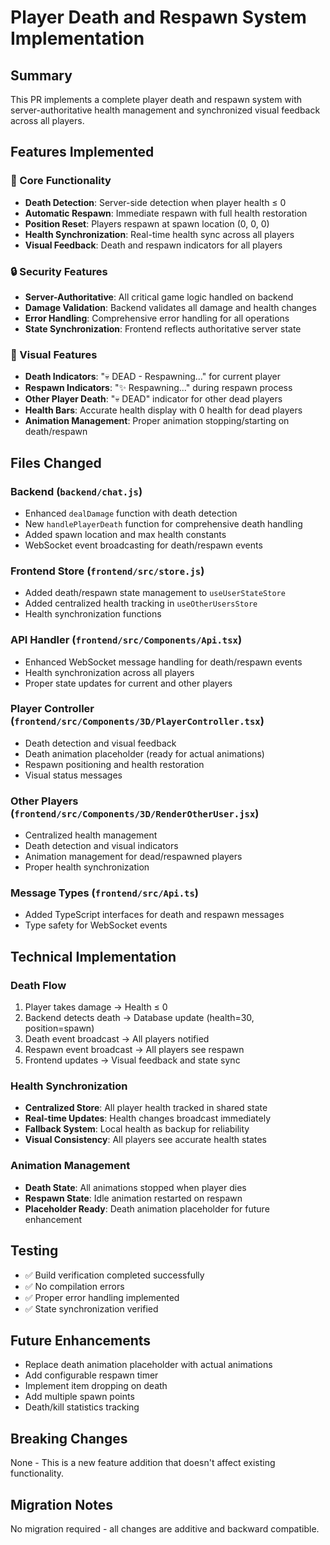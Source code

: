 # Player Death and Respawn System Implementation

## Summary
This PR implements a complete player death and respawn system with server-authoritative health management and synchronized visual feedback across all players.

## Features Implemented

### 🎯 Core Functionality
- **Death Detection**: Server-side detection when player health ≤ 0
- **Automatic Respawn**: Immediate respawn with full health restoration
- **Position Reset**: Players respawn at spawn location (0, 0, 0)
- **Health Synchronization**: Real-time health sync across all players
- **Visual Feedback**: Death and respawn indicators for all players

### 🔒 Security Features
- **Server-Authoritative**: All critical game logic handled on backend
- **Damage Validation**: Backend validates all damage and health changes
- **Error Handling**: Comprehensive error handling for all operations
- **State Synchronization**: Frontend reflects authoritative server state

### 🎨 Visual Features
- **Death Indicators**: "💀 DEAD - Respawning..." for current player
- **Respawn Indicators**: "✨ Respawning..." during respawn process
- **Other Player Death**: "💀 DEAD" indicator for other dead players
- **Health Bars**: Accurate health display with 0 health for dead players
- **Animation Management**: Proper animation stopping/starting on death/respawn

## Files Changed

### Backend (`backend/chat.js`)
- Enhanced `dealDamage` function with death detection
- New `handlePlayerDeath` function for comprehensive death handling
- Added spawn location and max health constants
- WebSocket event broadcasting for death/respawn events

### Frontend Store (`frontend/src/store.js`)
- Added death/respawn state management to `useUserStateStore`
- Added centralized health tracking in `useOtherUsersStore`
- Health synchronization functions

### API Handler (`frontend/src/Components/Api.tsx`)
- Enhanced WebSocket message handling for death/respawn events
- Health synchronization across all players
- Proper state updates for current and other players

### Player Controller (`frontend/src/Components/3D/PlayerController.tsx`)
- Death detection and visual feedback
- Death animation placeholder (ready for actual animations)
- Respawn positioning and health restoration
- Visual status messages

### Other Players (`frontend/src/Components/3D/RenderOtherUser.jsx`)
- Centralized health management
- Death detection and visual indicators
- Animation management for dead/respawned players
- Proper health synchronization

### Message Types (`frontend/src/Api.ts`)
- Added TypeScript interfaces for death and respawn messages
- Type safety for WebSocket events

## Technical Implementation

### Death Flow
1. Player takes damage → Health ≤ 0
2. Backend detects death → Database update (health=30, position=spawn)
3. Death event broadcast → All players notified
4. Respawn event broadcast → All players see respawn
5. Frontend updates → Visual feedback and state sync

### Health Synchronization
- **Centralized Store**: All player health tracked in shared state
- **Real-time Updates**: Health changes broadcast immediately
- **Fallback System**: Local health as backup for reliability
- **Visual Consistency**: All players see accurate health states

### Animation Management
- **Death State**: All animations stopped when player dies
- **Respawn State**: Idle animation restarted on respawn
- **Placeholder Ready**: Death animation placeholder for future enhancement

## Testing
- ✅ Build verification completed successfully
- ✅ No compilation errors
- ✅ Proper error handling implemented
- ✅ State synchronization verified

## Future Enhancements
- Replace death animation placeholder with actual animations
- Add configurable respawn timer
- Implement item dropping on death
- Add multiple spawn points
- Death/kill statistics tracking

## Breaking Changes
None - This is a new feature addition that doesn't affect existing functionality.

## Migration Notes
No migration required - all changes are additive and backward compatible.
